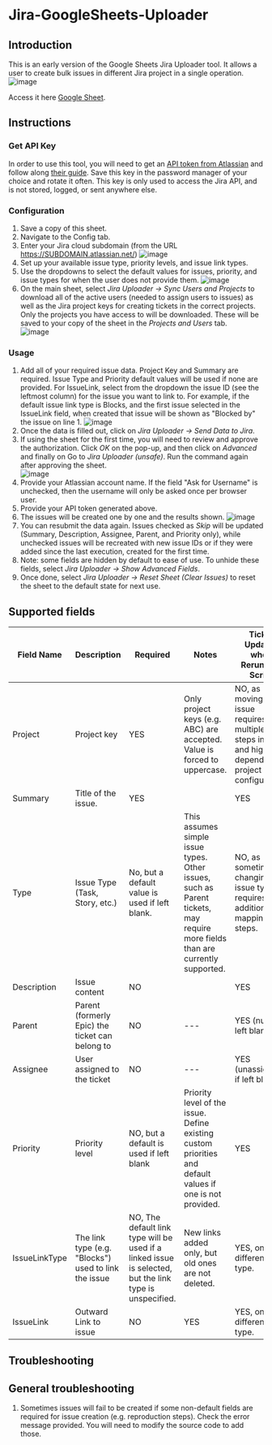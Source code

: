# Jira-GoogleSheets-Uploader

## Introduction
This is an early version of the Google Sheets Jira Uploader tool. It allows a user to create bulk issues in different Jira project in a single operation. 
![image](https://github.com/user-attachments/assets/869513e1-0b31-459a-b126-3d430b4fe33a)


Access it here [Google Sheet](https://docs.google.com/spreadsheets/d/1MNpOlAPB5ZpoOhahrRmF7zc7uh9vcKTDTO_s7sIjZjw/edit?gid=1564783105#gid=1564783105).

## Instructions
### Get API Key
In order to use this tool, you will need to get an [API token from Atlassian](https://id.atlassian.com/manage-profile/security/api-tokens) and follow along [their guide](https://support.atlassian.com/atlassian-account/docs/manage-api-tokens-for-your-atlassian-account/). Save this key in the password manager of your choice and rotate it often. This key is only used to access the Jira API, and is not stored, logged, or sent anywhere else.

### Configuration
 1. Save a copy of this sheet. 
 2. Navigate to the Config tab.
 3. Enter your Jira cloud subdomain (from the URL https://SUBDOMAIN.atlassian.net/)
    ![image](https://github.com/user-attachments/assets/80b8a629-c047-473f-a477-057d5e7898f5)
 4. Set up your available issue type, priority levels, and issue link types.
 5. Use the dropdowns to select the default values for issues, priority, and issue types for when the user does not provide them.
   ![image](https://github.com/user-attachments/assets/bda875b3-d009-48ba-a2da-957e24e11678)
 6. On the main sheet, select *Jira Uploader -> Sync Users and Projects* to download all of the active users (needed to assign users to issues) as well as the Jira project keys for creating tickets in the correct projects. Only the projects you have access to will be downloaded. These will be saved to your copy of the sheet in the *Projects and Users* tab.  
    ![image](https://github.com/user-attachments/assets/359e573e-d054-4f32-a3e3-45dfdf0799ce)
   
### Usage
1. Add all of your required issue data. Project Key and Summary are required. Issue Type and Priority default values will be used if none are provided. For IssueLink, select from the dropdown the issue ID (see the leftmost column) for the issue you want to link to. For example, if the default issue link type is Blocks, and the first issue selected in the IssueLink field, when created that issue will be shown as "Blocked by" the issue on line 1. 
 ![image](https://github.com/user-attachments/assets/40f3a9eb-af41-476c-bb92-eadb449e085a)
2. Once the data is filled out, click on *Jira Uploader -> Send Data to Jira*.
3. If using the sheet for the first time, you will need to review and approve the authorization. Click *OK* on the pop-up, and then click on *Advanced* and finally on Go to *Jira Uploader (unsafe)*. Run the command again after approving the sheet.  
![image](https://github.com/alexrumer/Jira-GoogleSheets-Uploader/assets/20408958/2f7489d5-50ee-40e7-94c8-50c48e7e957a)
4. Provide your Atlassian account name. If the field "Ask for Username" is unchecked, then the username will only be asked once per browser user. 
5. Provide your API token generated above.
6. The issues will be created one by one and the results shown.
![image](https://github.com/user-attachments/assets/956b96ca-ee9f-4743-9f42-00791a28dd42)
7. You can resubmit the data again. Issues checked as *Skip* will be updated (Summary, Description, Assignee, Parent, and Priority only), while unchecked issues will be recreated with new issue IDs or if they were added since the last execution, created for the first time.
8. Note: some fields are hidden by default to ease of use. To unhide these fields, select *Jira Uploader -> Show Advanced Fields*.
9. Once done, select *Jira Uploader -> Reset Sheet (Clear Issues)* to reset the sheet to the default state for next use.
   
## Supported fields
| Field Name  | Description | Required | Notes | Ticket Updated when Rerunning Script | Hidden |
| ---  | --- | --- | --- | --- | --- |
| Project  | Project key | YES | Only project keys (e.g. ABC) are accepted. Value is forced to uppercase. | NO, as moving an issue requires multiple steps in Jira and highly dependant on project configuration. | NO |
| Summary  | Title of the issue. | YES | | YES | NO |
| Type  | Issue Type (Task, Story, etc.) | No, but a default value is used if left blank. | This assumes simple issue types. Other issues, such as Parent tickets, may require more fields than are currently supported. | NO, as sometimes changing issue type requires additional mapping steps. | NO |
| Description  | Issue content | NO | | YES | NO |
| Parent  | Parent (formerly Epic) the ticket can belong to | NO | --- | YES (nulled if left blank) | NO |
| Assignee  | User assigned to the ticket | NO | --- | YES (unassigned if left blank) | NO |
| Priority  | Priority level | NO, but a default is used if left blank | Priority level of the issue. Define existing custom priorities and default values if one is not provided. | YES | NO |
| IssueLinkType | The link type (e.g. "Blocks") used to link the issue | NO, The default link type will be used if a linked issue is selected, but the link type is unspecified. | New links added only, but old ones are not deleted. | YES, only if different link type. | YES |
| IssueLink | Outward Link to issue | NO | YES | YES, only if different link type. | NO |

## Troubleshooting
## General troubleshooting
1. Sometimes issues will fail to be created if some non-default fields are required for issue creation (e.g. reproduction steps). Check the error message provided. You will need to modify the source code to add those.



